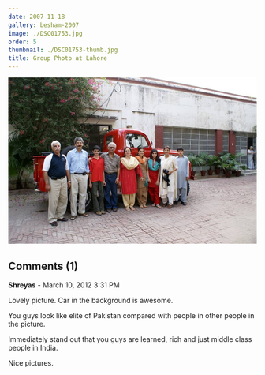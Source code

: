 ```yaml
---
date: 2007-11-18
gallery: besham-2007
image: ./DSC01753.jpg
order: 5
thumbnail: ./DSC01753-thumb.jpg
title: Group Photo at Lahore
---
```


![Group Photo at Lahore](./DSC01753.jpg)

<div id="comments">

## Comments (1)

<div id="comment">

**Shreyas** - March 10, 2012  3:31 PM

Lovely picture. Car in the background is awesome.

You guys look like elite of Pakistan compared with people in other people in the picture.

Immediately stand out that you guys are learned, rich and just middle class people in India.

Nice pictures.

</div>

</div>